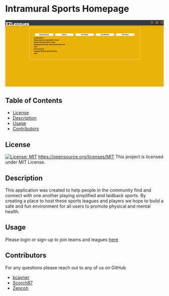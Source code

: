 # Intramural Sports Homepage
![](/img/ezLeaguesScreenshot.png)
## Table of Contents
* [License](#license)
* [Description](#description)
* [Usage](#usage)
* [Contributors](#contributors)


## License
[![License: MIT](https://img.shields.io/badge/License-MIT-yellow.svg)](https://opensource.org/licenses/MIT)
https://opensource.org/licenses/MIT
This project is licensed under MIT License.

## Description
This application was created to help people in the community find and connect with one another playing simplified and laidback sports. By creating a place to host these sports leagues and players we hope to build a safe and fun environment for all users to promote physical and mental health.


## Usage
Please login or sign-up to join teams and leagues [here](https://ezleagues.herokuapp.com/)

## Contributors
For any questions please reach out to any of us on GitHub
* [kcavner](https://github.com/kcavner)
* [Scorch87](https://github.com/Scorch87)
* [Zencoh](https://github.com/zencoh)
